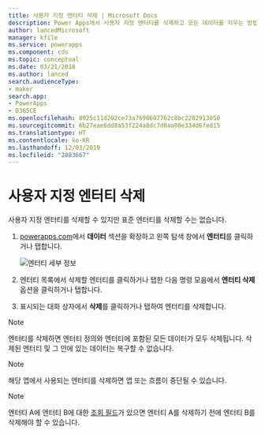 ```yaml
---
title: 사용자 지정 엔터티 삭제 | Microsoft Docs
description: Power Apps에서 사용자 지정 엔터티를 삭제하고 모든 데이터를 지우는 방법에 대한 단계별 지침
author: lancedMicrosoft
manager: kfile
ms.service: powerapps
ms.component: cds
ms.topic: conceptual
ms.date: 03/21/2018
ms.author: lanced
search.audienceType:
- maker
search.app:
- PowerApps
- D365CE
ms.openlocfilehash: 8925c11d202ce73a7690687762c8bc2282913050
ms.sourcegitcommit: 6b27eae6dd8a53f224a8dc7d0aa00e334d6fed15
ms.translationtype: HT
ms.contentlocale: ko-KR
ms.lasthandoff: 12/03/2019
ms.locfileid: "2883667"
---
```

# <a name="delete-a-custom-entity"></a>사용자 지정 엔터티 삭제
사용자 지정 엔터티를 삭제할 수 있지만 표준 엔터티를 삭제할 수는 없습니다.

1. [powerapps.com](https://make.powerapps.com/?utm_source=padocs&utm_medium=linkinadoc&utm_campaign=referralsfromdoc)에서 **데이터** 섹션을 확장하고 왼쪽 탐색 창에서 **엔터티**를 클릭하거나 탭합니다.

    ![엔터티 세부 정보](./media/data-platform-cds-create-entity/entitylist.png "엔터티 목록")

2. 엔터티 목록에서 삭제할 엔터티를 클릭하거나 탭한 다음 명령 모음에서 **엔터티 삭제** 옵션을 클릭하거나 탭합니다.

3. 표시되는 대화 상자에서 **삭제**를 클릭하거나 탭하여 엔터티를 삭제합니다.

>[!NOTE]
>엔터티를 삭제하면 엔터티 정의와 엔터티에 포함된 모든 데이터가 모두 삭제됩니다. 삭제된 엔터티 및 그 안에 있는 데이터는 복구할 수 없습니다.

>[!NOTE]
>해당 앱에서 사용되는 엔터티를 삭제하면 앱 또는 흐름이 중단될 수 있습니다.

>[!NOTE]
>엔터티 A에 엔터티 B에 대한 [조회 필드](data-platform-entity-lookup.md)가 있으면 엔터티 A를 삭제하기 전에 엔터티 B를 삭제해야 할 수 있습니다.

